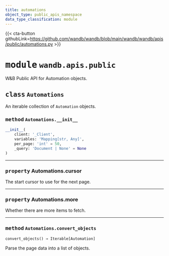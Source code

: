 ```yaml
---
title: automations
object_type: public_apis_namespace
data_type_classification: module
---
```


{{< cta-button githubLink=https://github.com/wandb/wandb/blob/main/wandb/wandb/apis/public/automations.py >}}




# <kbd>module</kbd> `wandb.apis.public`
W&B Public API for Automation objects. 

## <kbd>class</kbd> `Automations`
An iterable collection of `Automation` objects. 

### <kbd>method</kbd> `Automations.__init__`

```python
__init__(
    client: '_Client',
    variables: 'Mapping[str, Any]',
    per_page: 'int' = 50,
    _query: 'Document | None' = None
)
```






---

### <kbd>property</kbd> Automations.cursor

The start cursor to use for the next page. 

---

### <kbd>property</kbd> Automations.more

Whether there are more items to fetch. 



---

### <kbd>method</kbd> `Automations.convert_objects`

```python
convert_objects() → Iterable[Automation]
```

Parse the page data into a list of objects. 


